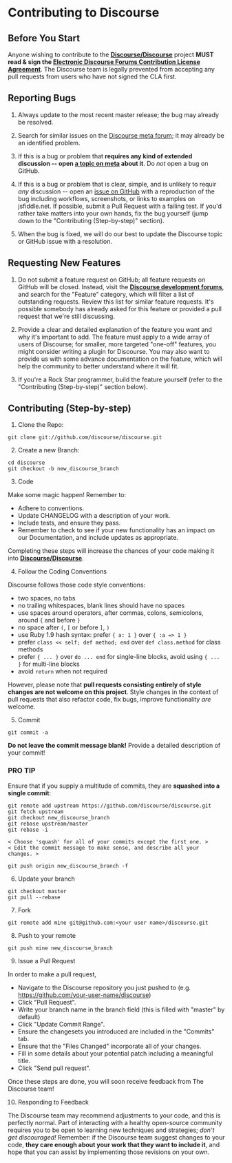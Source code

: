 # Contributing to Discourse

## Before You Start

Anyone wishing to contribute to the **[Discourse/Discourse](https://github.com/discourse/discourse)** project **MUST read & sign the [Electronic Discourse Forums Contribution License Agreement](http://www.discourse.org/cla)**. The Discourse team is legally prevented from accepting any pull requests from users who have not signed the CLA first.

## Reporting Bugs

1. Always update to the most recent master release; the bug may already be resolved.

2. Search for similar issues on the [Discourse meta forum][m]; it may already be an identified problem.

4. If this is a bug or problem that **requires any kind of extended discussion -- open [a topic on meta][m] about it**. Do *not* open a bug on GitHub.

5. If this is a bug or problem that is clear, simple, and is unlikely to requir *any* discussion -- open an [issue on GitHub](https://github.com/discourse/discourse/issues) with a reproduction of the bug including workflows, screenshots, or links to examples on jsfiddle.net. If possible, submit a Pull Request with a failing test. If you'd rather take matters into your own hands, fix the bug yourself (jump down to the "Contributing (Step-by-step)" section).

6. When the bug is fixed, we will do our best to update the Discourse topic or GitHub issue with a resolution.

## Requesting New Features

1. Do not submit a feature request on GitHub; all feature requests on GitHub will be closed. Instead, visit the **[Discourse development forums](http://meta.discourse.org/category/feature)**, and search for the "Feature" category, which will filter a list of outstanding requests. Review this list for similar feature requests. It's possible somebody has already asked for this feature or provided a pull request that we're still discussing.

2. Provide a clear and detailed explanation of the feature you want and why it's important to add. The feature must apply to a wide array of users of Discourse; for smaller, more targeted "one-off" features, you might consider writing a plugin for Discourse. You may also want to provide us with some advance documentation on the feature, which will help the community to better understand where it will fit.

3. If you're a Rock Star programmer, build the feature yourself (refer to the "Contributing (Step-by-step)" section below).

## Contributing (Step-by-step)

1. Clone the Repo:

  ```
  git clone git://github.com/discourse/discourse.git
  ```

2. Create a new Branch:

  ```
  cd discourse
  git checkout -b new_discourse_branch
  ```

3. Code

  Make some magic happen! Remember to:
  * Adhere to conventions.
  * Update CHANGELOG with a description of your work.
  * Include tests, and ensure they pass.
  * Remember to check to see if your new functionality has an impact on our Documentation, and include updates as appropriate.
  
  Completing these steps will increase the chances of your code making it into **[Discourse/Discourse](https://github.com/discourse/discourse)**.

4. Follow the Coding Conventions

 Discourse follows those code style conventions:
 * two spaces, no tabs
 * no trailing whitespaces, blank lines should have no spaces
 * use spaces around operators, after commas, colons, semicolons, around `{` and before `}`
 * no space after `(`, `[` or before `]`, `)`
 * use Ruby 1.9 hash syntax: prefer `{ a: 1 }` over `{ :a => 1 }`
 * prefer `class << self; def method; end` over `def class.method` for class methods
 * prefer `{ ... }` over `do ... end` for single-line blocks, avoid using `{ ... }` for multi-line blocks
 * avoid `return` when not required

  However, please note that **pull requests consisting entirely of style changes are not welcome on this project**. Style changes in the context of pull requests that also refactor code, fix bugs, improve functionality *are* welcome.

5. Commit

  ```
  git commit -a
  ```

  **Do not leave the commit message blank!** Provide a detailed description of your commit!

  ### PRO TIP
 
  Ensure that if you supply a multitude of commits, they are **squashed into a single commit**:

  ```
  git remote add upstream https://github.com/discourse/discourse.git
  git fetch upstream
  git checkout new_discourse_branch
  git rebase upstream/master
  git rebase -i

  < Choose 'squash' for all of your commits except the first one. >
  < Edit the commit message to make sense, and describe all your changes. >

  git push origin new_discourse_branch -f
  ```

6. Update your branch

  ```
  git checkout master
  git pull --rebase
  ```

7. Fork

  ```
  git remote add mine git@github.com:<your user name>/discourse.git
  ```

8. Push to your remote

  ```
  git push mine new_discourse_branch
  ```

9. Issue a Pull Request

  In order to make a pull request,
  * Navigate to the Discourse repository you just pushed to (e.g. https://github.com/your-user-name/discourse)
  * Click "Pull Request".
  * Write your branch name in the branch field (this is filled with "master" by default)
  * Click "Update Commit Range".
  * Ensure the changesets you introduced are included in the "Commits" tab.
  * Ensure that the "Files Changed" incorporate all of your changes.
  * Fill in some details about your potential patch including a meaningful title.
  * Click "Send pull request".
  
  Once these steps are done, you will soon receive feedback from The Discourse team!

10. Responding to Feedback

  The Discourse team may recommend adjustments to your code, and this is perfectly normal. Part of interacting with a healthy open-source community requires you to be open to learning new techniques and strategies; *don't get discouraged!* Remember: if the Discourse team suggest changes to your code, **they care enough about your work that they want to include it**, and hope that you can assist by implementing those revisions on your own.
  
[m]: http://meta.discourse.org
